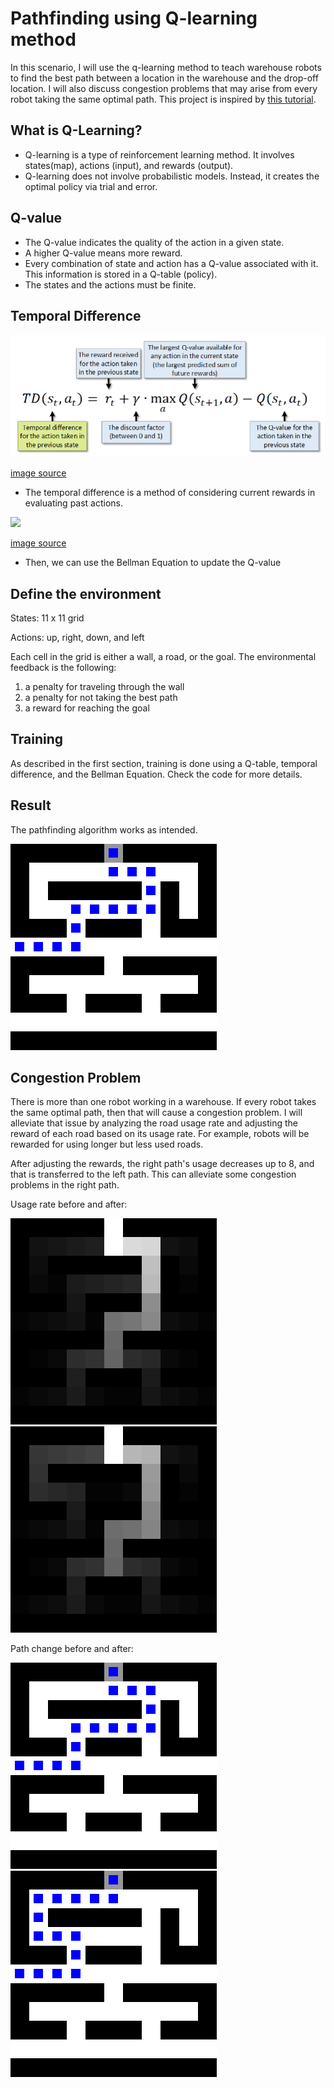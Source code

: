 # Pathfinding using Q-learning method

In this scenario, I will use the q-learning method to teach warehouse robots to find the best path between a location in the warehouse and the drop-off location. I will also discuss congestion problems that may arise from every robot taking the same optimal path. 
This project is inspired by [this tutorial](https://youtu.be/iKdlKYG78j4). 

## What is Q-Learning?
- Q-learning is a type of reinforcement learning method. It involves states(map), actions (input), and rewards (output).
- Q-learning does not involve probabilistic models. Instead, it creates the optimal policy via trial and error. 

## Q-value
- The Q-value indicates the quality of the action in a given state.
- A higher Q-value means more reward.
- Every combination of state and action has a Q-value associated with it. This information is stored in a Q-table (policy).
- The states and the actions must be finite.

## Temporal Difference

<img src='readme_image/temporal_difference.png' width=600>

[image source](https://youtu.be/__t2XRxXGxI)

- The temporal difference is a method of considering current rewards in evaluating past actions.

<img src='readme_image/bellman_equation' width=600> 

[image source](https://youtu.be/__t2XRxXGxI)

- Then, we can use the Bellman Equation to update the Q-value

## Define the environment 

States: 11 x 11 grid

Actions: up, right, down, and left

Each cell in the grid is either a wall, a road, or the goal. The environmental feedback is the following:

1. a penalty for traveling through the wall
2. a penalty for not taking the best path
3. a reward for reaching the goal

## Training

As described in the first section, training is done using a Q-table, temporal difference, and the Bellman Equation. Check the code for more details.

## Result

The pathfinding algorithm works as intended.

<img src='readme_image/before_path.png'>

## Congestion Problem

There is more than one robot working in a warehouse. If every robot takes the same optimal path, then that will cause a congestion problem. I will alleviate that issue by analyzing the road usage rate and adjusting the reward of each road based on its usage rate. For example, robots will be rewarded for using longer but less used roads.

After adjusting the rewards, the right path's usage decreases up to 8, and that is transferred to the left path. This can alleviate some congestion problems in the right path.

Usage rate before and after:

<img src='readme_image/before_usage.png'> <img src='readme_image/after_usage.png'>

Path change before and after:

<img src='readme_image/before_path.png'> <img src='readme_image/after_path.png'>
